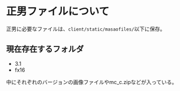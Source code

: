# 正男ファイルについて
正男に必要なファイルは、`client/static/masaofiles/`以下に保存。

## 現在存在するフォルダ
* 3.1
* fx16

中にそれぞれのバージョンの画像ファイルやmc_c.zipなどが入っている。
